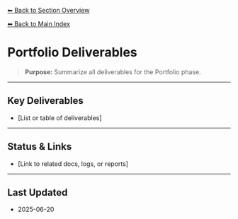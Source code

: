 [⬅ Back to Section Overview](README.md)

[⬅ Back to Main Index](../../INDEX.md)

# Portfolio Deliverables

> **Purpose:** Summarize all deliverables for the Portfolio phase.

---

## Key Deliverables

- [List or table of deliverables]

---

## Status & Links

- [Link to related docs, logs, or reports]

---

## Last Updated

- 2025-06-20
